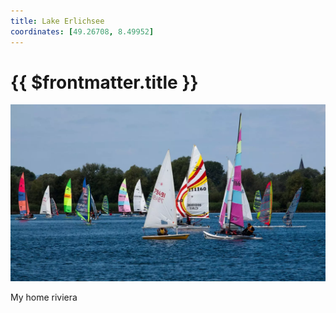 ```yaml
---
title: Lake Erlichsee
coordinates: [49.26708, 8.49952]
---
```

# {{ $frontmatter.title }}

![Main image](../img/planned/lake-erlichsee.webp)

My home riviera
